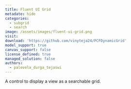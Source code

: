 ```yaml
---
title: Fluent UI Grid
metadate: hide
categories:
  - subgrid
  - search
image: /assets/images/fluent-ui-grid.png
visit: 
download: 'https://github.com/vinyteja24/PCFDynamicGrid'
model_support: true
canvas_support: false
license_defined: true
managed_solution: false
authors:
  - palevela_durga_tejaswi
---
```

A control to display a view as a searchable grid.
